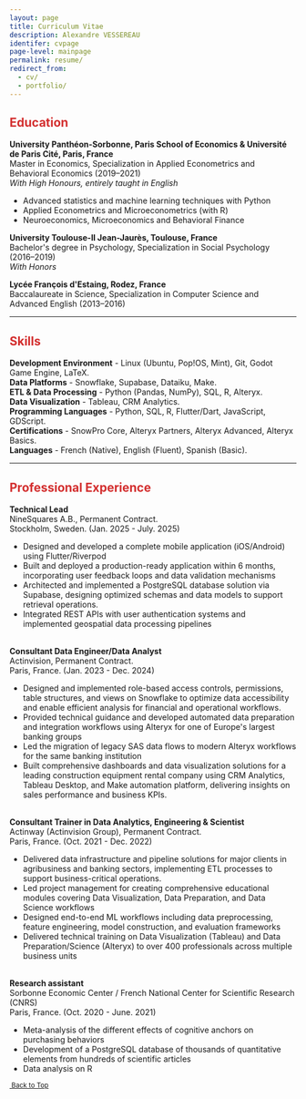 ```yaml
---
layout: page
title: Curriculum Vitae
description: Alexandre VESSEREAU
identifer: cvpage
page-level: mainpage
permalink: resume/
redirect_from:
  - cv/
  - portfolio/
---
```


<!-- <p  style="font-size: smaller;" ><a  href="{{ 'assets/docs/SoumyadeepDasCV.pdf' | absolute_url }}" class = "button special icon fa-file-pdf-o" target="_blank" rel="noopener noreferrer" >&nbsp;View in PDF Format</a></p>
<a name="top"></a> -->
<h2 style="color:#d32f2f;">Education</h2> 
<b>University Panthéon-Sorbonne, Paris School of Economics & Université de Paris Cité, Paris, France</b> <br>
Master in Economics, Specialization in Applied Econometrics and Behavioral Economics (2019–2021) <br>
<span style="font-style: italic;">With High Honours, entirely taught in English</span>
<ul>
  <li>Advanced statistics and machine learning techniques with Python</li>
  <li>Applied Econometrics and Microeconometrics (with R)</li>
  <li>Neuroeconomics, Microeconomics and Behavioral Finance</li>
</ul>
<b>University Toulouse-II Jean-Jaurès, Toulouse, France</b> <br>
Bachelor's degree in Psychology, Specialization in Social Psychology (2016–2019) <br>
<span style="font-style: italic;">With Honors</span>



<b>Lycée François d'Estaing, Rodez, France</b> <br>
Baccalaureate in Science, Specialization in Computer Science and Advanced English (2013–2016)

<hr style="width:100%"> 
<h2 style="color:#d32f2f;">Skills</h2> 

<b>Development Environment</b> - Linux (Ubuntu, Pop!OS, Mint), Git, Godot Game Engine, LaTeX.<br>
<b>Data Platforms</b> - Snowflake, Supabase, Dataiku, Make.<br>
<b>ETL & Data Processing</b> - Python (Pandas, NumPy), SQL, R, Alteryx.<br>
<b>Data Visualization</b> - Tableau, CRM Analytics.<br>
<b>Programming Languages</b> - Python, SQL, R, Flutter/Dart, JavaScript, GDScript.<br>
<b>Certifications</b> - SnowPro Core, Alteryx Partners, Alteryx Advanced, Alteryx Basics.<br>
<b>Languages</b> - French (Native), English (Fluent), Spanish (Basic).<br>
<hr style="width:100%"> 



<h2 style="color:#d32f2f;">Professional Experience</h2> 

<b>Technical Lead</b><br>
NineSquares A.B., Permanent Contract.<br>
Stockholm, Sweden. (Jan. 2025 - July. 2025)
<ul>
  <li>Designed and developed a complete mobile application (iOS/Android) using Flutter/Riverpod</li>
  <li>Built and deployed a production-ready application within 6 months, incorporating user feedback loops and data validation mechanisms</li>
  <li>Architected and implemented a PostgreSQL database solution via Supabase, designing optimized schemas and data models to support retrieval operations.</li>
  <li>Integrated REST APIs with user authentication systems and implemented geospatial data processing pipelines</li>
</ul>
<br>
<b>Consultant Data Engineer/Data Analyst</b><br>
Actinvision, Permanent Contract.<br>
Paris, France. (Jan. 2023 - Dec. 2024)
<ul>
  <li>Designed and implemented role-based access controls, permissions, table structures, and views on Snowflake to optimize data accessibility and enable efficient analysis for financial and operational workflows.</li>
  <li>Provided technical guidance and developed automated data preparation and integration workflows using Alteryx for one of Europe's largest banking groups</li>
  <li>Led the migration of legacy SAS data flows to modern Alteryx workflows for the same banking institution</li>
  <li>Built comprehensive dashboards and data visualization solutions for a leading construction equipment rental company using CRM Analytics, Tableau Desktop, and Make automation platform, delivering insights on sales performance and business KPIs.</li>
</ul>
<br>
<b>Consultant Trainer in Data Analytics, Engineering & Scientist</b><br>
Actinway (Actinvision Group), Permanent Contract.<br>
Paris, France. (Oct. 2021 - Dec. 2022)
<ul>
  <li>Delivered data infrastructure and pipeline solutions for major clients in agribusiness and banking sectors, implementing ETL processes to support business-critical operations.</li>
  <li>Led project management for creating comprehensive educational modules covering Data Visualization, Data Preparation, and Data Science workflows</li>
  <li>Designed end-to-end ML workflows including data preprocessing, feature engineering, model construction, and evaluation frameworks</li>
  <li>Delivered technical training on Data Visualization (Tableau) and Data Preparation/Science (Alteryx) to over 400 professionals across multiple business units</li>
</ul>
<br>
<b>Research assistant</b><br>
Sorbonne Economic Center / French National Center for Scientific Research (CNRS)<br>
Paris, France. (Oct. 2020 - June. 2021)
<ul>
  <li>Meta-analysis of the different effects of cognitive anchors on purchasing behaviors</li>
  <li>Development of a PostgreSQL database of thousands of quantitative elements from hundreds of scientific articles</li>
  <li>Data analysis on R</li>
</ul>

<p  style="font-size: smaller;" ><a href="#top" class="button icon fa-angle-double-up">&nbsp;Back to Top</a></p>
